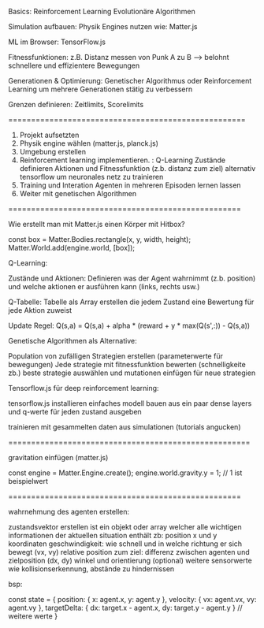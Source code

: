 Basics:
        Reinforcement Learning
        Evolutionäre Algorithmen

Simulation aufbauen:
        Physik Engines nutzen wie:
            Matter.js

ML im Browser:
        TensorFlow.js

Fitnessfunktionen:
        z.B. Distanz messen von Punk A zu B
            --> belohnt schnellere und effizientere Bewegungen

Generationen & Optimierung:
        Genetischer Algorithmus oder Reinforcement Learning um mehrere Generationen stätig zu verbessern

Grenzen definieren:
        Zeitlimits, Scorelimits

====================================================

1. Projekt aufsetzten
2. Physik engine wählen (matter.js, planck.js)
3. Umgebung erstellen
4. Reinforcement learning implementieren.
    : Q-Learning
        Zustände definieren
        Aktionen und Fitnessfunktion (z.b. distanz zum ziel)
        alternativ tensorflow um neuronales netz zu trainieren
5. Training und Interation
    Agenten in mehreren Episoden lernen lassen
6. Weiter mit genetischen Algorithmen


===================================================

Wie erstellt man mit Matter.js einen Körper mit Hitbox?

const box = Matter.Bodies.rectangle(x, y, width, height);
Matter.World.add(engine.world, [box]);


Q-Learning:

Zustände und Aktionen:
Definieren was der Agent wahrnimmt (z.b. position) und welche aktionen er ausführen kann (links, rechts usw.)

Q-Tabelle:
Tabelle als Array erstellen die jedem Zustand eine Bewertung für jede Aktion zuweist

Update Regel:
Q(s,a) = Q(s,a) + alpha * (reward + y * max(Q(s',:)) - Q(s,a))


Genetische Algorithmen als Alternative:

Population von zufälligen Strategien erstellen (parameterwerte für bewegungen)
Jede strategie mit fitnessfunktion bewerten (schnelligkeite zb.)
beste strategie auswählen und mutationen einfügen für neue strategien


Tensorflow.js für deep reinforcement learning:

tensorflow.js installieren
einfaches modell bauen aus ein paar dense layers und q-werte für jeden zustand ausgeben

trainieren mit gesammelten daten aus simulationen
(tutorials angucken)

=====================================================

gravitation einfügen (matter.js)

const engine = Matter.Engine.create();
engine.world.gravity.y = 1; // 1 ist beispielwert

===================================================

wahrnehmung des agenten erstellen:

zustandsvektor erstellen
ist ein objekt oder array welcher alle wichtigen informationen der aktuellen situation enthält
zb:
position x und y koordinaten
geschwindigkeit: wie schnell und in welche richtung er sich bewegt (vx, vy)
relative position zum ziel: differenz zwischen agenten und zielposition (dx, dy)
winkel und orientierung (optional)
weitere sensorwerte wie kollisionserkennung, abstände zu hindernissen

bsp:

const state = {
    position: { x: agent.x, y: agent.y },
    velocity: { vx: agent.vx, vy: agent.vy },
    targetDelta: { dx: target.x - agent.x, dy: target.y - agent.y }
    // weitere werte
}


